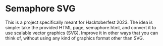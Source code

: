 # Semaphore SVG

This is a project specifically meant for Hacktoberfest 2023. The idea is simple: 
take the provided HTML page, semaphore.html, and convert it to use scalable 
vector graphics (SVG). Improve it in other ways that you can think of, without 
using any kind of graphics format other than SVG.
